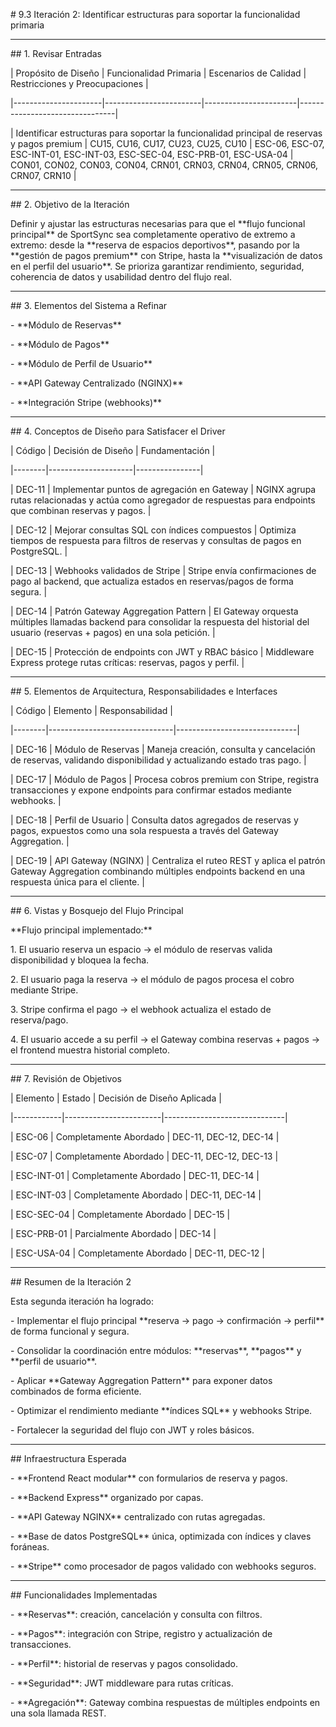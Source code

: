 \# 9.3 Iteración 2: Identificar estructuras para soportar la funcionalidad primaria



---



\## 1. Revisar Entradas



| Propósito de Diseño | Funcionalidad Primaria | Escenarios de Calidad | Restricciones y Preocupaciones |

|----------------------|------------------------|-----------------------|--------------------------------|

| Identificar estructuras para soportar la funcionalidad principal de reservas y pagos premium | CU15, CU16, CU17, CU23, CU25, CU10 | ESC-06, ESC-07, ESC-INT-01, ESC-INT-03, ESC-SEC-04, ESC-PRB-01, ESC-USA-04 | CON01, CON02, CON03, CON04, CRN01, CRN03, CRN04, CRN05, CRN06, CRN07, CRN10 |



---



\## 2. Objetivo de la Iteración



Definir y ajustar las estructuras necesarias para que el \*\*flujo funcional principal\*\* de SportSync sea completamente operativo de extremo a extremo: desde la \*\*reserva de espacios deportivos\*\*, pasando por la \*\*gestión de pagos premium\*\* con Stripe, hasta la \*\*visualización de datos en el perfil del usuario\*\*. Se prioriza garantizar rendimiento, seguridad, coherencia de datos y usabilidad dentro del flujo real.



---



\## 3. Elementos del Sistema a Refinar



\- \*\*Módulo de Reservas\*\*

\- \*\*Módulo de Pagos\*\*

\- \*\*Módulo de Perfil de Usuario\*\*

\- \*\*API Gateway Centralizado (NGINX)\*\*

\- \*\*Integración Stripe (webhooks)\*\*



---



\## 4. Conceptos de Diseño para Satisfacer el Driver



| Código | Decisión de Diseño | Fundamentación |

|--------|---------------------|----------------|

| DEC-11 | Implementar puntos de agregación en Gateway | NGINX agrupa rutas relacionadas y actúa como agregador de respuestas para endpoints que combinan reservas y pagos. |

| DEC-12 | Mejorar consultas SQL con índices compuestos | Optimiza tiempos de respuesta para filtros de reservas y consultas de pagos en PostgreSQL. |

| DEC-13 | Webhooks validados de Stripe | Stripe envía confirmaciones de pago al backend, que actualiza estados en reservas/pagos de forma segura. |

| DEC-14 | Patrón Gateway Aggregation Pattern | El Gateway orquesta múltiples llamadas backend para consolidar la respuesta del historial del usuario (reservas + pagos) en una sola petición. |

| DEC-15 | Protección de endpoints con JWT y RBAC básico | Middleware Express protege rutas críticas: reservas, pagos y perfil. |



---



\## 5. Elementos de Arquitectura, Responsabilidades e Interfaces



| Código | Elemento | Responsabilidad |

|--------|-------------------------------|------------------------------|

| DEC-16 | Módulo de Reservas | Maneja creación, consulta y cancelación de reservas, validando disponibilidad y actualizando estado tras pago. |

| DEC-17 | Módulo de Pagos | Procesa cobros premium con Stripe, registra transacciones y expone endpoints para confirmar estados mediante webhooks. |

| DEC-18 | Perfil de Usuario | Consulta datos agregados de reservas y pagos, expuestos como una sola respuesta a través del Gateway Aggregation. |

| DEC-19 | API Gateway (NGINX) | Centraliza el ruteo REST y aplica el patrón Gateway Aggregation combinando múltiples endpoints backend en una respuesta única para el cliente. |



---



\## 6. Vistas y Bosquejo del Flujo Principal



\*\*Flujo principal implementado:\*\*



1\. El usuario reserva un espacio → el módulo de reservas valida disponibilidad y bloquea la fecha.

2\. El usuario paga la reserva → el módulo de pagos procesa el cobro mediante Stripe.

3\. Stripe confirma el pago → el webhook actualiza el estado de reserva/pago.

4\. El usuario accede a su perfil → el Gateway combina reservas + pagos → el frontend muestra historial completo.



---



\## 7. Revisión de Objetivos



| Elemento   | Estado                 | Decisión de Diseño Aplicada |

|------------|------------------------|------------------------------|

| ESC-06     | Completamente Abordado | DEC-11, DEC-12, DEC-14 |

| ESC-07     | Completamente Abordado | DEC-11, DEC-12, DEC-13 |

| ESC-INT-01 | Completamente Abordado | DEC-11, DEC-14 |

| ESC-INT-03 | Completamente Abordado | DEC-11, DEC-14 |

| ESC-SEC-04 | Completamente Abordado | DEC-15 |

| ESC-PRB-01 | Parcialmente Abordado  | DEC-14 |

| ESC-USA-04 | Completamente Abordado | DEC-11, DEC-12 |



---



\## Resumen de la Iteración 2



Esta segunda iteración ha logrado:



\- Implementar el flujo principal \*\*reserva → pago → confirmación → perfil\*\* de forma funcional y segura.

\- Consolidar la coordinación entre módulos: \*\*reservas\*\*, \*\*pagos\*\* y \*\*perfil de usuario\*\*.

\- Aplicar \*\*Gateway Aggregation Pattern\*\* para exponer datos combinados de forma eficiente.

\- Optimizar el rendimiento mediante \*\*índices SQL\*\* y webhooks Stripe.

\- Fortalecer la seguridad del flujo con JWT y roles básicos.



---



\## Infraestructura Esperada



\- \*\*Frontend React modular\*\* con formularios de reserva y pagos.

\- \*\*Backend Express\*\* organizado por capas.

\- \*\*API Gateway NGINX\*\* centralizado con rutas agregadas.

\- \*\*Base de datos PostgreSQL\*\* única, optimizada con índices y claves foráneas.

\- \*\*Stripe\*\* como procesador de pagos validado con webhooks seguros.



---



\## Funcionalidades Implementadas



\- \*\*Reservas\*\*: creación, cancelación y consulta con filtros.

\- \*\*Pagos\*\*: integración con Stripe, registro y actualización de transacciones.

\- \*\*Perfil\*\*: historial de reservas y pagos consolidado.

\- \*\*Seguridad\*\*: JWT middleware para rutas críticas.

\- \*\*Agregación\*\*: Gateway combina respuestas de múltiples endpoints en una sola llamada REST.



